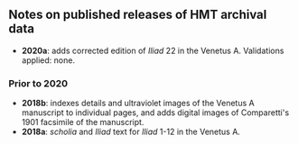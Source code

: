 

## Notes on published releases of HMT archival data


- **2020a**: adds corrected edition of *Iliad* 22 in the Venetus A.  Validations applied:  none.


### Prior to 2020

-  **2018b**:  indexes details and ultraviolet images of the Venetus A manuscript to individual pages, and adds digital images of Comparetti's 1901 facsimile of the manuscript.
-  **2018a**:  *scholia* and *Iliad* text for *Iliad* 1-12 in the Venetus A.
